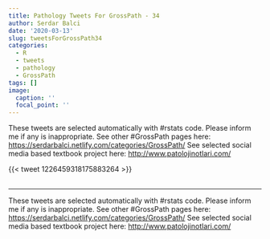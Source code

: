 ```yaml
---
title: Pathology Tweets For GrossPath - 34
author: Serdar Balci
date: '2020-03-13'
slug: tweetsForGrossPath34
categories:
  - R
  - tweets
  - pathology
  - GrossPath
tags: []
image:
  caption: ''
  focal_point: ''
---
```



These tweets are selected automatically with #rstats code. Please inform me if any is inappropriate.
See other #GrossPath pages here: https://serdarbalci.netlify.com/categories/GrossPath/ 
See selected social media based textbook project here: http://www.patolojinotlari.com/

{{< tweet 1226459318175883264 >}}
<br>
<br>
<hr>


These tweets are selected automatically with #rstats code. Please inform me if any is inappropriate.
See other #GrossPath pages here: https://serdarbalci.netlify.com/categories/GrossPath/ 
See selected social media based textbook project here: http://www.patolojinotlari.com/
